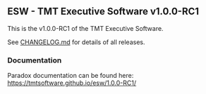 ## ESW - TMT Executive Software v1.0.0-RC1

This is the v1.0.0-RC1 of the TMT Executive Software.

See [CHANGELOG.md](CHANGELOG.md) for details of all releases.

### Documentation

Paradox documentation can be found here: https://tmtsoftware.github.io/esw/1.0.0-RC1/
